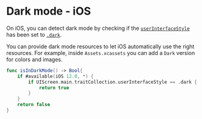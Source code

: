 # Dark mode - iOS

On iOS, you can detect dark mode by checking if the [`userInterfaceStyle`](https://developer.apple.com/documentation/uikit/uitraitcollection/1651063-userinterfacestyle) has been set to [`.dark`](https://developer.apple.com/documentation/uikit/uiuserinterfacestyle/dark).

You can provide dark mode resources to let iOS automatically use the right resources. For example, inside `Assets.xcassets` you can add a `Dark` version for colors and images.

```swift
func isInDarkMode() -> Bool{
    if #available(iOS 12.0, *) {
        if UIScreen.main.traitCollection.userInterfaceStyle == .dark {
            return true
        }
    }
    return false
}
```
